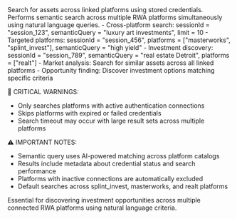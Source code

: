 <description>
Search for assets across linked platforms using stored credentials. Performs semantic search across multiple RWA platforms simultaneously using natural language queries.

<use-cases>
- Cross-platform search: sessionId = "session_123", semanticQuery = "luxury art investments", limit = 10
- Targeted platforms: sessionId = "session_456", platforms = ["masterworks", "splint_invest"], semanticQuery = "high yield"
- Investment discovery: sessionId = "session_789", semanticQuery = "real estate Detroit", platforms = ["realt"]
- Market analysis: Search for similar assets across all linked platforms
- Opportunity finding: Discover investment options matching specific criteria
</use-cases>

🚨 CRITICAL WARNINGS:

- Only searches platforms with active authentication connections
- Skips platforms with expired or failed credentials
- Search timeout may occur with large result sets across multiple platforms

⚠️ IMPORTANT NOTES:

- Semantic query uses AI-powered matching across platform catalogs
- Results include metadata about credential status and search performance
- Platforms with inactive connections are automatically excluded
- Default searches across splint_invest, masterworks, and realt platforms

Essential for discovering investment opportunities across multiple connected RWA platforms using natural language criteria.
</description>
